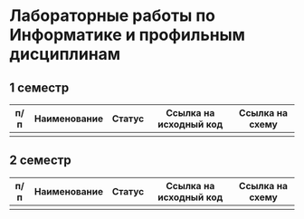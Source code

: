 # Лабораторные работы по Информатике и профильным дисциплинам

## 1 семестр

| п/п | Наименование | Статус | Ссылка на исходный код | Ссылка на схему |
| --- | --- | --- | ---      | ---             |
|     |     |     |        |          |


## 2 семестр

| п/п | Наименование | Статус | Ссылка на исходный код | Ссылка на схему |
| --- | ---          | ---    | ---                    | ---             |
|     |              |        |                        |                 |